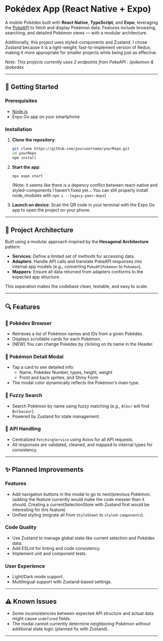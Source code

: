 # Pokédex App (React Native + Expo)

A mobile Pokédex built with **React Native**, **TypeScript**, and **Expo**, leveraging the [PokeAPI](https://pokeapi.co/api/v2/) to fetch and display Pokémon data. Features include browsing, searching, and detailed Pokémon views — with a modular architecture.

Additionally, this project uses styled-components and Zustand. I chose Zustand because it is a light-weight, fast-to-implement version of Redux, making it more appropriate for smaller projects while being just as effective.

*Note: This projects currently uses 2 endpoints from PokeAPI : /pokemon & /pokedex*

---

## 🚀 Getting Started

### Prerequisites
- [Node.js](https://nodejs.org/)
- Expo Go app on your smartphone

### Installation
1. **Clone the repository**:
   ```bash
   git clone https://github.com/yourusername/yourRepo.git
   cd yourRepo
   npm install
   ```

2. **Start the app**:
   ```bash
   npx expo start
   ```
   (Note: it seems like there is a depency conflict between react-native and styled-components I haven't fixed yet... You can still properly install node_modules with ```npm i --legacy-peer-deps```)

3. **Launch on device**:
   Scan the QR code in your terminal with the Expo Go app to open the project on your phone.

---

## 🧱 Project Architecture

Built using a modular approach inspired by the **Hexagonal Architecture** pattern:

- **Services**: Define a limited set of methods for accessing data.
- **Adapters**: Handle API calls and translate PokeAPI responses into internal app models (e.g., converting `PokeAPIPokemon` to `Pokemon`).
- **Mappers**: Ensure all data returned from adapters conforms to the expected app structure.

This separation makes the codebase clean, testable, and easy to scale.

---

## 🔍 Features

### 📜 Pokédex Browser
- Retrieves a list of Pokémon names and IDs from a given Pokédex.
- Displays scrollable cards for each Pokémon.
- [NEW] You can change Pokédex by clicking on its name in the Header.

### 👀 Pokémon Detail Modal
- Tap a card to see detailed info:
  - Name, Pokédex Number, types, height, weight
  - Front and back sprites, and Shiny Form
- The modal color dynamically reflects the Pokémon's main type.

### 🔎 Fuzzy Search
- Search Pokémon by name using fuzzy matching (e.g., `Blbsr` will find `Bulbasaur`).
- Powered by Zustand for state management.

### 🔁 API Handling
- Centralized `FetchingService` using Axios for all API requests.
- All responses are validated, cleaned, and mapped to internal types for consistency.

---

## ✨ Planned Improvements

### Features
- Add navigation buttons in the modal to go to next/previous Pokémon. (adding the feature currently would make the code messier than it should. Creating a currentSelectionStore with Zustand first would be interesting for this feature)
- Unified styling (migrate all from `StyleSheet` to `styled-components`).

### Code Quality
- Use Zustand to manage global state like current selection and Pokédex data.
- Add ESLint for linting and code consistency.
- Implement unit and component tests.

### User Experience
- Light/Dark mode support.
- Multilingual support with Zustand-based settings.

---

## ⚠️ Known Issues

- Some inconsistencies between expected API structure and actual data might cause `undefined` fields.
- The modal cannot currently determine neighboring Pokémon without additional state logic (planned fix with Zustand).

---
